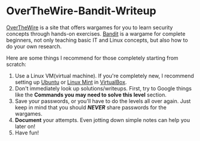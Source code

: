 # OverTheWire-Bandit-Writeup

[OverTheWire](https://overthewire.org/wargames/) is a site that offers wargames for you to learn security concepts through hands-on exercises.
[Bandit](https://overthewire.org/wargames/bandit/) is a wargame for complete beginners, not only teaching basic IT and Linux concepts, but also how to do your own research.

Here are some things I recommend for those completely starting from scratch:

1. Use a Linux VM(virtual machine). If you're completely new, I recommend setting up [Ubuntu](https://ubuntu.com/desktop) or [Linux Mint](https://www.linuxmint.com/) in [VirtualBox](https://www.virtualbox.org/).
2. Don't immediately look up solutions/writeups. First, try to Google things like the **Commands you may need to solve this level** section.
3. Save your passwords, or you'll have to do the levels all over again. Just keep in mind that you should **_NEVER_** share passwords for the wargames.
4. **Document** your attempts. Even jotting down simple notes can help you later on!
5. Have fun!
